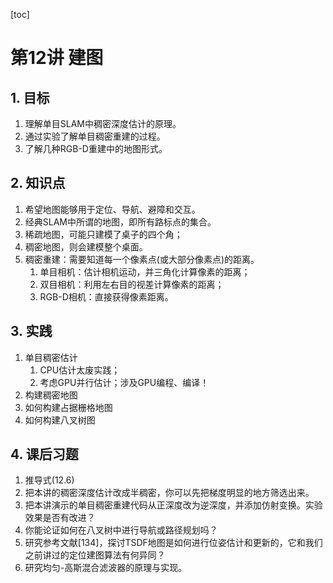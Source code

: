 [toc]

# 第12讲 建图

## 1. 目标

1. 理解单目SLAM中稠密深度估计的原理。
2. 通过实验了解单目稠密重建的过程。 
3. 了解几种RGB-D重建中的地图形式。

## 2. 知识点

1. 希望地图能够用于定位、导航、避障和交互。
2. 经典SLAM中所谓的地图，即所有路标点的集合。
3. 稀疏地图，可能只建模了桌子的四个角；
4. 稠密地图，则会建模整个桌面。
5. 稠密重建：需要知道每一个像素点(或大部分像素点)的距离。
   1. 单目相机：估计相机运动，并三角化计算像素的距离；
   2. 双目相机：利用左右目的视差计算像素的距离；
   3. RGB-D相机：直接获得像素距离。

## 3. 实践

1. 单目稠密估计
   1. CPU估计太废实践；
   2. 考虑GPU并行估计；涉及GPU编程、编译！
2. 构建稠密地图
3. 如何构建占据栅格地图
4. 如何构建八叉树图

## 4. 课后习题

1. 推导式(12.6)
2. 把本讲的稠密深度估计改成半稠密，你可以先把梯度明显的地方筛选出来。
3. 把本讲演示的单目稠密重建代码从正深度改为逆深度，并添加仿射变换。实验效果是否有改进？
4. 你能论证如何在八叉树中进行导航或路径规划吗？
5. 研究参考文献[134]，探讨TSDF地图是如何进行位姿估计和更新的，它和我们之前讲过的定位建图算法有何异同？
6. 研究均匀-高斯混合滤波器的原理与实现。



